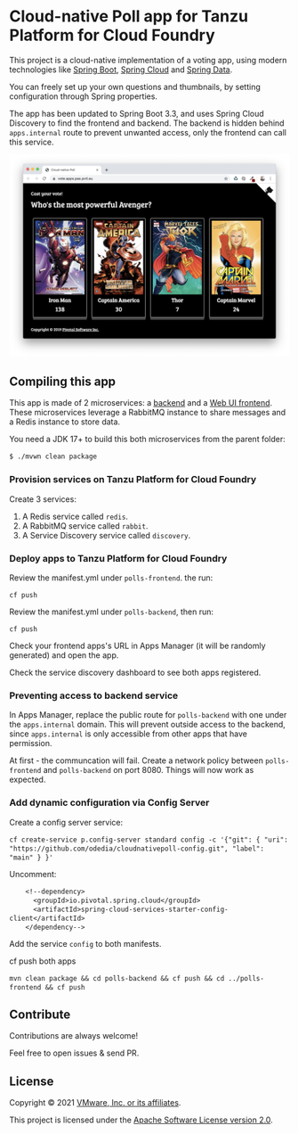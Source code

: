 # Cloud-native Poll app for Tanzu Platform for Cloud Foundry

This project is a cloud-native implementation of a voting app, using modern technologies
like [Spring Boot](https://spring.io/projects/spring-boot),
[Spring Cloud](https://spring.io/projects/spring-cloud) and
[Spring Data](https://spring.io/projects/spring-data).

You can freely set up your own questions and thumbnails, by setting configuration
through Spring properties.

The app has been updated to Spring Boot 3.3, and uses Spring Cloud Discovery to find the frontend and backend. The backend is hidden behind `apps.internal` route to prevent unwanted access, only the frontend can call this service.

<img src="app-screenshot.png"/>

## Compiling this app

This app is made of 2 microservices: a [backend](backend) and a
[Web UI frontend](frontend). These microservices leverage a RabbitMQ instance to share
messages and a Redis instance to store data.

You need a JDK 17+ to build this both microservices from the parent folder:
```bash
$ ./mvwn clean package
```

### Provision services on Tanzu Platform for Cloud Foundry

Create 3 services:

1. A Redis service called `redis`.
2. A RabbitMQ service called `rabbit`.
3. A Service Discovery service called `discovery`.

### Deploy apps to Tanzu Platform for Cloud Foundry

Review the manifest.yml under `polls-frontend`. the run: 

```
cf push
```

Review the manifest.yml under `polls-backend`, then run:

```
cf push
```

Check your frontend apps's URL in Apps Manager (it will be randomly generated) and open the app.

Check the service discovery dashboard to see both apps registered.

### Preventing access to backend service

In Apps Manager, replace the public route for `polls-backend` with one under the `apps.internal` domain. This will prevent outside access to the backend, since `apps.internal` is only accessible from other apps that have permission.

At first - the communcation will fail. Create a network policy between `polls-frontend` and `polls-backend` on port 8080. Things will now work as expected.

### Add dynamic configuration via Config Server

Create a config server service:

```
cf create-service p.config-server standard config -c '{"git": { "uri": "https://github.com/odedia/cloudnativepoll-config.git", "label": "main" } }'
```

Uncomment:

	    <!--dependency>
	      <groupId>io.pivotal.spring.cloud</groupId>
	      <artifactId>spring-cloud-services-starter-config-client</artifactId>
	    </dependency-->

Add the service `config` to both manifests.

cf push both apps

```
mvn clean package && cd polls-backend && cf push && cd ../polls-frontend && cf push
```



## Contribute

Contributions are always welcome!

Feel free to open issues & send PR.

## License

Copyright &copy; 2021 [VMware, Inc. or its affiliates](https://vmware.com).

This project is licensed under the [Apache Software License version 2.0](https://www.apache.org/licenses/LICENSE-2.0).
